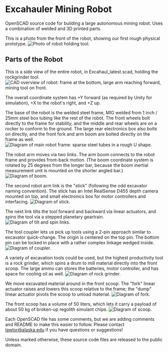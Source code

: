 # Excahauler Mining Robot

OpenSCAD source code for building a large autonomous mining robot.  Uses a combination of welded and 3D printed parts.

This is a photo from the front of the robot, showing our first rough physical prototype.
![Photo of robot holding tool.](documentation/excahauler_front.jpg?raw=true "Front view of the robot")


## Parts of the Robot
This is a side view of the entire robot, in Excahaul_latest.scad, holding the rockgrinder tool.
![CAD overview of robot: frame at the bottom, large arm reaching forward, mining tool on front.](documentation/excahauler_sideview.png?raw=true "Overview of the robot")

The overall coordinate system has +Y forward (as required by Unity for simulation), +X to the robot's right, and +Z up.

The base of the robot is the welded steel frame, MIG welded from 1 inch / 25mm steel box tubing like the rest of the robot.  The front wheels bolt directly to the frame for stability, and the middle and rear wheels are on a rocker to conform to the ground. The large rear electronics box also bolts on directly, and the front fork and arm boom are bolted directly on the frame as well.
![Diagram of main robot frame: sparse steel tubes in a rough U shape.](documentation/render/frame.jpg?raw=true "Frame: holds the wheels and everything else.")

The robot arm moves via two links.  The arm boom connects to the robot frame and provides front-back motion. (The boom coordinate system is rotated by 25 degrees from the longer bar, because the boom inertial measurement unit is mounted on the shorter angled bar.)
![Diagram of boom.](documentation/render/boom.jpg?raw=true "Boom")

The second robot arm link is the "stick" (following the odd excavator naming convention).  The stick has an Intel RealSense D455 depth camera mounted on top, and small electronics box for motor controllers and interfacing.
![Diagram of stick.](documentation/render/stick.jpg?raw=true "Stick")

The next link tilts the tool forward and backward via linear actuators, and spins the tool via a stepped planetary geartrain. 
![Diagram of tilt and spin links.](documentation/render/spin.jpg?raw=true "Tilt front-back (YZ) and spin (around Y)")

The tool coupler lets us pick up tools using a 2-pin approach similar to excavator quick-change.  The origin is centered on the top pin.  The bottom pin can be locked in place with a rather complex linkage wedged inside.
![Diagram of coupler.](documentation/render/coupler.jpg?raw=true "Coupler top pin shown")


A variety of excavation tools could be used, but the highest productivity tool is a rock grinder, which spins a drum to mill material directly into the front scoop.  The large ammo can stores the batteries, motor controller, and has space for cooling oil as well.
![Diagram of rock grinder.](documentation/render/rockgrinder.jpg?raw=true "Rock grinder tool")


We move excavated material around in the front scoop.  The "fork" linear actuator raises and lowers this scoop relative to the frame; the "dump" linear actuator pivots the scoop to unload material.
![Diagram of fork.](documentation/render/fork.jpg?raw=true "Fork")

The front scoop has a volume of 50 liters, which lets it carry a payload of about 50 kg of broken-up regolith simulant chips.
![Diagram of scoop.](documentation/render/dump.jpg?raw=true "Scoop")


Each OpenSCAD file has some comments, but we are adding comments and README to make this easier to follow.  Please contact lawlor@alaska.edu if you have questions or suggestions!

Unless marked otherwise, these source code files are released to the public domain. 




